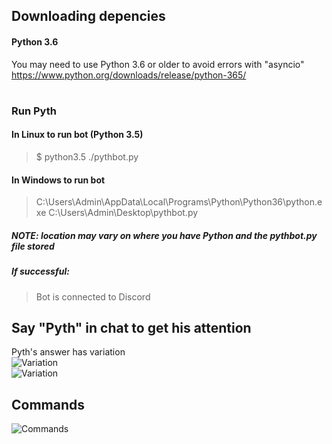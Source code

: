 ## Downloading depencies
#### Python 3.6 
You may need to use Python 3.6 or older to avoid errors with "asyncio"
https://www.python.org/downloads/release/python-365/
#


### Run Pyth 
#### In Linux to run bot (Python 3.5)
> $ python3.5 ./pythbot.py
#### In Windows to run bot 
> C:\Users\Admin\AppData\Local\Programs\Python\Python36\python.exe C:\Users\Admin\Desktop\pythbot.py  
##### NOTE: location may vary on where you have Python and the pythbot.py file stored
##### If successful:  
> Bot is connected to Discord
###
##  
##  
## Say "Pyth" in chat to get his attention
Pyth's answer has variation  
![Variation](https://raw.githubusercontent.com/ludzero/pythbot1/master/vary1.png)  
![Variation](https://raw.githubusercontent.com/ludzero/pythbot1/master/vary2.jpg)
## Commands
![Commands](https://raw.githubusercontent.com/ludzero/pythbot1/master/commandspyth.PNG)
